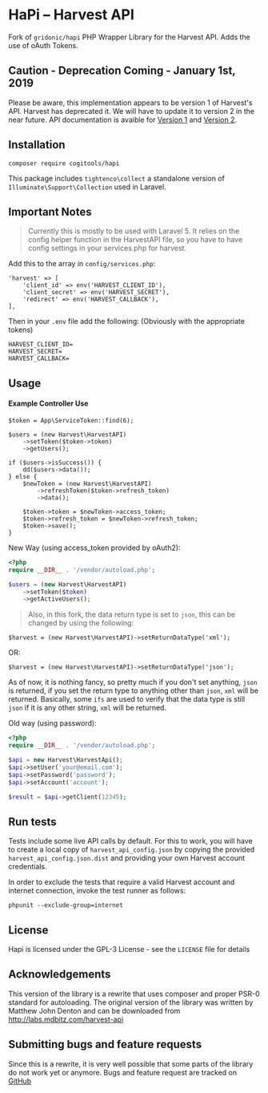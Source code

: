 HaPi – Harvest API
==================

Fork of `gridonic/hapi` PHP Wrapper Library for the Harvest API. Adds the use of oAuth Tokens.

Caution - Deprecation Coming - January 1st, 2019
-----
Please be aware, this implementation appears to be version 1 of Harvest's API. Harvest has deprecated it.
We will have to update it to version 2 in the near future.
API documentation is avaible for
[Version 1](https://help.getharvest.com/api-v1/) and
[Version 2](https://help.getharvest.com/api-v2/).


Installation
-----

`composer require cogitools/hapi`

This package includes `tightenco\collect` a standalone version of `Illuminate\Support\Collection` used in Laravel.

Important Notes
-----
> Currently this is mostly to be used with Laravel 5. It relies on the config helper function in the HarvestAPI file, so you have to have config settings in your services.php for harvest.

Add this to the array in `config/services.php`:
```
'harvest' => [
    'client_id' => env('HARVEST_CLIENT_ID'),
    'client_secret' => env('HARVEST_SECRET'),
    'redirect' => env('HARVEST_CALLBACK'),
],
```

Then in your `.env` file add the following: (Obviously with the appropriate tokens)
```
HARVEST_CLIENT_ID=
HARVEST_SECRET=
HARVEST_CALLBACK=
```


Usage
-----

#### Example Controller Use
```
$token = App\ServiceToken::find(6);
    
$users = (new Harvest\HarvestAPI)
    ->setToken($token->token)
    ->getUsers();

if ($users->isSuccess()) {
    dd($users->data());
} else {
    $newToken = (new Harvest\HarvestAPI)
        ->refreshToken($token->refresh_token)
        ->data();

    $token->token = $newToken->access_token;
    $token->refresh_token = $newToken->refresh_token;
    $token->save();
}
```




New Way (using access_token provided by oAuth2):

```php
<?php
require __DIR__ . '/vendor/autoload.php';

$users = (new Harvest\HarvestAPI)
    ->setToken($token)
    ->getActiveUsers();
```

> Also, in this fork, the data return type is set to `json`, this can be changed by using the following:

```
$harvest = (new Harvest\HarvestAPI)->setReturnDataType('xml');
```
OR:
```
$harvest = (new Harvest\HarvestAPI)->setReturnDataType('json');
```

As of now, it is nothing fancy, so pretty much if you don't set anything, `json` is returned, if you set the return type to anything other than `json`, `xml` will be returned. Basically, some `ifs` are used to verify that the data type is still `json` if it is any other string, `xml` will be returned.

Old way (using password):
```php
<?php
require __DIR__ . '/vendor/autoload.php';

$api = new Harvest\HarvestApi();
$api->setUser('your@email.com');
$api->setPassword('password');
$api->setAccount('account');

$result = $api->getClient(12345);
```

Run tests
---------

Tests include some live API calls by default. For this to work, you will have to create a local copy of
```harvest_api_config.json``` by copying the provided ```harvest_api_config.json.dist``` and providing your own
Harvest account credentials.

In order to exclude the tests that require a valid Harvest account and internet connection, invoke the test runner
as follows:

    phpunit --exclude-group=internet

License
-------

Hapi is licensed under the GPL-3 License - see the `LICENSE` file for details

Acknowledgements
----------------

This version of the library is a rewrite that uses composer and proper PSR-0 standard
for autoloading. The original version of the library was written by Matthew John Denton
and can be downloaded from http://labs.mdbitz.com/harvest-api

Submitting bugs and feature requests
------------------------------------

Since this is a rewrite, it is very well possible that some parts of the library
do not work yet or anymore. Bugs and feature request are tracked on [GitHub](https://github.com/cogitools/hapi/issues)
